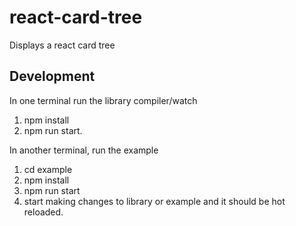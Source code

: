 # react-card-tree
Displays a react card tree


## Development

  In one terminal run the library compiler/watch

  1. npm install
  2. npm run start.

  In another terminal, run the example

  1. cd example
  2. npm install
  3. npm run start
  4. start making changes to library or example and it should be hot reloaded.
